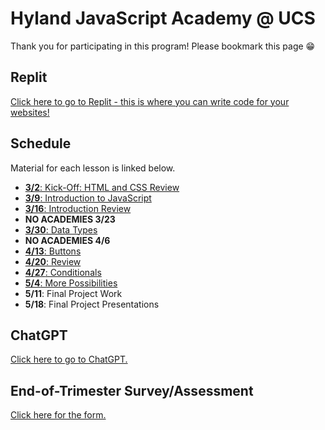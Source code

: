 # Hyland JavaScript Academy @ UCS
Thank you for participating in this program! Please bookmark this page 😁

## Replit
[Click here to go to Replit - this is where you can write code for your websites!](https://replit.com/)

## Schedule
Material for each lesson is linked below.

- [**3/2**: Kick-Off: HTML and CSS Review](HtmlCssReview/StudentDesc.md)
- [**3/9**: Introduction to JavaScript](IntroToJS/StudentDesc.md)
- [**3/16**: Introduction Review](IntroReview/StudentDesc.md)
- **NO ACADEMIES 3/23**
- [**3/30**: Data Types](DataTypes/StudentDesc.md)
- **NO ACADEMIES 4/6**
- [**4/13**: Buttons](Buttons/StudentDesc.md)
- [**4/20**: Review](Review/StudentDesc.md)
- [**4/27**: Conditionals](Conditionals/StudentDesc.md)
- [**5/4**: More Possibilities](Possibilities/StudentDesc.md)
- **5/11**: Final Project Work
- **5/18**: Final Project Presentations

## ChatGPT
[Click here to go to ChatGPT.](https://chat.openai.com/)

## End-of-Trimester Survey/Assessment
[Click here for the form.](https://forms.gle/fw8vzhZjbDPf4y1x6)
